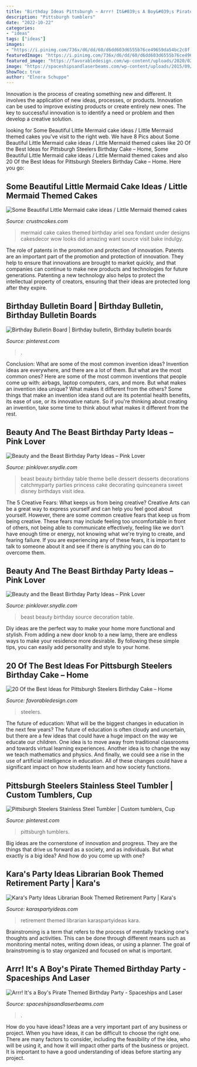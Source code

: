 ```yaml
---
title: "Birthday Ideas Pittsburgh ~ Arrr! It&#039;s A Boy&#039;s Pirate Themed Birthday Party"
description: "Pittsburgh tumblers"
date: "2022-10-22"
categories:
- "ideas"
tags: ["ideas"]
images:
- "https://i.pinimg.com/736x/d6/dd/60/d6dd603d6555b76ce49659da54bc2c8f.jpg"
featuredImage: "https://i.pinimg.com/736x/d6/dd/60/d6dd603d6555b76ce49659da54bc2c8f.jpg"
featured_image: "https://favorabledesign.com/wp-content/uploads/2020/02/pittsburgh-steelers-birthday-cake-elegant-pittsburgh-steelers-cake-of-pittsburgh-steelers-birthday-cake.jpg"
image: "https://spaceshipsandlaserbeams.com/wp-content/uploads/2015/09/pirate-birthday-party-ideas-123.jpg"
ShowToc: true
author: "Elnora Schuppe"
---
```



Innovation is the process of creating something new and different. It involves the application of new ideas, processes, or products. Innovation can be used to improve existing products or create entirely new ones. The key to successful innovation is to identify a need or problem and then develop a creative solution.

	

		
looking for Some Beautiful Little Mermaid cake ideas / Little Mermaid themed cakes you've visit to the right web. We have 8 Pics about Some Beautiful Little Mermaid cake ideas / Little Mermaid themed cakes like 20 Of the Best Ideas for Pittsburgh Steelers Birthday Cake – Home, Some Beautiful Little Mermaid cake ideas / Little Mermaid themed cakes and also 20 Of the Best Ideas for Pittsburgh Steelers Birthday Cake – Home. Here you go:
		
    
## Some Beautiful Little Mermaid Cake Ideas / Little Mermaid Themed Cakes

<img loading=lazy src="http://www.crustncakes.com/blog/wp-content/uploads/2015/12/1b4746bf65cb503e8a810493b5663923.jpg" onerror="this.onerror=null;this.src='https://tse4.mm.bing.net/th?id=OIP.2sCC4cmNIYwM2v6S8Y3yWgAAAA&amp;pid=15.1';" alt="Some Beautiful Little Mermaid cake ideas / Little Mermaid themed cakes">

_Source: crustncakes.com_

>mermaid cake cakes themed birthday ariel sea fondant under designs cakesdecor wow looks did amazing want source visit bake indulgy. 

	

The role of patents in the promotion and protection of innovation.
Patents are an important part of the promotion and protection of innovation. They help to ensure that innovations are brought to market quickly, and that companies can continue to make new products and technologies for future generations. Patenting a new technology also helps to protect the intellectual property of creators, ensuring that their ideas are protected long after they expire.

    
## Birthday Bulletin Board | Birthday Bulletin, Birthday Bulletin Boards

<img loading=lazy src="https://i.pinimg.com/736x/d6/dd/60/d6dd603d6555b76ce49659da54bc2c8f.jpg" onerror="this.onerror=null;this.src='https://tse1.mm.bing.net/th?id=OIP.QXxDm_FspGWMqNbrwKT5VgHaFj&amp;pid=15.1';" alt="Birthday Bulletin Board | Birthday bulletin, Birthday bulletin boards">

_Source: pinterest.com_

>. 

	

Conclusion: What are some of the most common invention ideas?
Invention ideas are everywhere, and there are a lot of them. But what are the most common ones? Here are some of the most common inventions that people come up with: airbags, laptop computers, cars, and more. 
But what makes an invention idea unique? What makes it different from the others? 
Some things that make an invention idea stand out are its potential health benefits, its ease of use, or its innovative nature. So if you're thinking about creating an invention, take some time to think about what makes it different from the rest.

    
## Beauty And The Beast Birthday Party Ideas – Pink Lover

<img loading=lazy src="https://pinklover.snydle.com/files/2017/06/beauty-and-the-beast-birthday-decorating-idea.jpg" onerror="this.onerror=null;this.src='https://tse4.mm.bing.net/th?id=OIP.fzPuZrvLkg6jSurOOYngKgAAAA&amp;pid=15.1';" alt="Beauty and the Beast Birthday Party Ideas – Pink Lover">

_Source: pinklover.snydle.com_

>beast beauty birthday table theme belle dessert desserts decorations catchmyparty parties princess cake decorating quinceanera sweet disney birthdays visit idea. 

	

The 5 Creative Fears: What keeps us from being creative?
Creative Arts can be a great way to express yourself and can help you feel good about yourself. However, there are some common creative fears that keep us from being creative. These fears may include feeling too uncomfortable in front of others, not being able to communicate effectively, feeling like we don't have enough time or energy, not knowing what we're trying to create, and fearing failure. If you are experiencing any of these fears, it is important to talk to someone about it and see if there is anything you can do to overcome them.

    
## Beauty And The Beast Birthday Party Ideas – Pink Lover

<img loading=lazy src="https://pinklover.snydle.com/files/2017/06/easy-beauty-and-the-beast-table-decoration.jpg" onerror="this.onerror=null;this.src='https://tse2.mm.bing.net/th?id=OIP.bVfP4tqul8VwgckrTFp_UgHaHt&amp;pid=15.1';" alt="Beauty and the Beast Birthday Party Ideas – Pink Lover">

_Source: pinklover.snydle.com_

>beast beauty birthday source decoration table. 

	

Diy ideas are the perfect way to make your home more functional and stylish. From adding a new door knob to a new lamp, there are endless ways to make your residence more desirable. By following these simple tips, you can easily add personality and style to your home.

    
## 20 Of The Best Ideas For Pittsburgh Steelers Birthday Cake – Home

<img loading=lazy src="https://favorabledesign.com/wp-content/uploads/2020/02/pittsburgh-steelers-birthday-cake-elegant-pittsburgh-steelers-cake-of-pittsburgh-steelers-birthday-cake.jpg" onerror="this.onerror=null;this.src='https://tse2.mm.bing.net/th?id=OIP.zARxA8Vk5T-Q6lDgaJ3tGQHaMQ&amp;pid=15.1';" alt="20 Of the Best Ideas for Pittsburgh Steelers Birthday Cake – Home">

_Source: favorabledesign.com_

>steelers. 

	

The future of education: What will be the biggest changes in education in the next few years?
The future of education is often cloudy and uncertain, but there are a few ideas that could have a huge impact on the way we educate our children. One idea is to move away from traditional classrooms and towards virtual learning experiences. Another idea is to change the way we teach mathematics and physics. And finally, we could see a rise in the use of artificial intelligence in education. All of these changes could have a significant impact on how students learn and how society functions.

    
## Pittsburgh Steelers Stainless Steel Tumbler | Custom Tumblers, Cup

<img loading=lazy src="https://i.pinimg.com/originals/dc/d1/6c/dcd16c188039415fa44815247d5f8f81.jpg" onerror="this.onerror=null;this.src='https://tse1.mm.bing.net/th?id=OIP.9gxAGMaFSgKJyhb8YYZ88AHaJ4&amp;pid=15.1';" alt="Pittsburgh Steelers Stainless Steel Tumbler | Custom tumblers, Cup">

_Source: pinterest.com_

>pittsburgh tumblers. 

	

Big ideas are the cornerstone of innovation and progress. They are the things that drive us forward as a society, and as individuals. But what exactly is a big idea? And how do you come up with one?

    
## Kara&#039;s Party Ideas Librarian Book Themed Retirement Party | Kara&#039;s

<img loading=lazy src="http://karaspartyideas.com/wp-content/uploads/2017/07/PaperFlowers3.jpg" onerror="this.onerror=null;this.src='https://tse4.mm.bing.net/th?id=OIP.XaCwtdyZrHY-XNmAVduNDQHaLH&amp;pid=15.1';" alt="Kara&#039;s Party Ideas Librarian Book Themed Retirement Party | Kara&#039;s">

_Source: karaspartyideas.com_

>retirement themed librarian karaspartyideas kara. 

	

Brainstroming is a term that refers to the process of mentally tracking one's thoughts and activities. This can be done through different means such as monitoring mental notes, writing down ideas, or using a planner. The goal of brainstroming is to stay organized and focused on what is important.

    
## Arrr! It&#039;s A Boy&#039;s Pirate Themed Birthday Party - Spaceships And Laser

<img loading=lazy src="https://spaceshipsandlaserbeams.com/wp-content/uploads/2015/09/pirate-birthday-party-ideas-123.jpg" onerror="this.onerror=null;this.src='https://tse4.mm.bing.net/th?id=OIP.ogapYpjEAk1Q_Ef9opte2wHaLH&amp;pid=15.1';" alt="Arrr! It&#039;s a Boy&#039;s Pirate Themed Birthday Party - Spaceships and Laser">

_Source: spaceshipsandlaserbeams.com_

>. 

	

How do you have ideas?
Ideas are a very important part of any business or project. When you have ideas, it can be difficult to choose the right one. There are many factors to consider, including the feasibility of the idea, who will be using it, and how it will impact other parts of the business or project. It is important to have a good understanding of ideas before starting any project.

